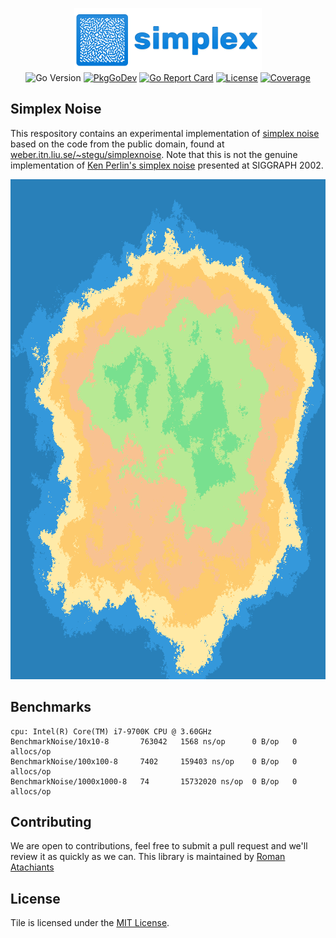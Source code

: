<p align="center">
<img width="300" height="100" src=".github/logo.png" border="0" alt="kelindar/smutex">
<br>

<img src="https://img.shields.io/github/go-mod/go-version/kelindar/simplex" alt="Go Version">
<a href="https://pkg.go.dev/github.com/kelindar/simplex"><img src="https://pkg.go.dev/badge/github.com/kelindar/simplex" alt="PkgGoDev"></a>
<a href="https://goreportcard.com/report/github.com/kelindar/simplex"><img src="https://goreportcard.com/badge/github.com/kelindar/simplex" alt="Go Report Card"></a>
<a href="https://opensource.org/licenses/MIT"><img src="https://img.shields.io/badge/License-MIT-blue.svg" alt="License"></a>
<a href="https://coveralls.io/github/kelindar/simplex"><img src="https://coveralls.io/repos/github/kelindar/simplex/badge.svg" alt="Coverage"></a>
</p>

## Simplex Noise

This respository contains an experimental implementation of [simplex noise](https://weber.itn.liu.se/~stegu/simplexnoise/simplexnoise.pdf) based on the code from the public domain, found at [weber.itn.liu.se/~stegu/simplexnoise](https://weber.itn.liu.se/~stegu/simplexnoise/SimplexNoise.java). Note that this is not the genuine implementation of [Ken Perlin's simplex noise](https://mrl.cs.nyu.edu/~perlin/noise/) presented at SIGGRAPH 2002.

<p align="center">
<img width="800" height="800" src="examples/terrain.png" border="0" alt="kelindar/simplex">
</p>

## Benchmarks

```
cpu: Intel(R) Core(TM) i7-9700K CPU @ 3.60GHz
BenchmarkNoise/10x10-8       763042   1568 ns/op      0 B/op   0 allocs/op
BenchmarkNoise/100x100-8     7402     159403 ns/op    0 B/op   0 allocs/op
BenchmarkNoise/1000x1000-8   74       15732020 ns/op  0 B/op   0 allocs/op
```

## Contributing

We are open to contributions, feel free to submit a pull request and we'll review it as quickly as we can. This library is maintained by [Roman Atachiants](https://www.linkedin.com/in/atachiants/)

## License

Tile is licensed under the [MIT License](LICENSE.md).
